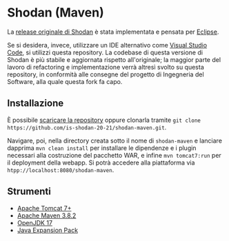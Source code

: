 # Shodan (Maven)

La [release originale di Shodan](https://github.com/is-shodan-20-21/shodan) è stata implementata e pensata per [Eclipse](https://www.eclipse.org/ide/). 

Se si desidera, invece, utilizzare un IDE alternativo come [Visual Studio Code](https://code.visualstudio.com/), si utilizzi questa repository. La codebase di questa versione di Shodan è più stabile e aggiornata rispetto all'originale; la maggior parte del lavoro di refactoring e implementazione verrà altresì svolto su questa repository, in conformità alle consegne del progetto di Ingegneria del Software, alla quale questa fork fa capo.

## Installazione


È possibile [scaricare la repository](https://github.com/is-shodan-20-21/shodan-maven/archive/refs/heads/master.zip) oppure clonarla tramite `git clone https://github.com/is-shodan-20-21/shodan-maven.git`.

Navigare, poi, nella directory creata sotto il nome di `shodan-maven` e lanciare dapprima `mvn clean install` per installare le dipendenze e i plugin necessari alla costruzione del pacchetto WAR, e infine `mvn tomcat7:run` per il deployment della webapp. Si potrà accedere alla piattaforma via `htpp://localhost:8080/shodan-maven`.

## Strumenti

* [Apache Tomcat 7+](http://tomcat.apache.org/)
* [Apache Maven 3.8.2](https://maven.apache.org/download.cgi)
* [OpenJDK 17](https://jdk.java.net/17/)
* [Java Expansion Pack](https://code.visualstudio.com/docs/java/java-build)
